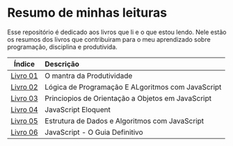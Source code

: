 # Resumo de minhas leituras

Esse repositório é dedicado aos livros que li e o que estou lendo. Nele estão os resumos dos livros que contribuiram para o meu aprendizado sobre programação, disciplina e produtivida.

|                             Índice                              | Descrição                                         |
| :-------------------------------------------------------------: | :------------------------------------------------ |
|             [Livro 01](/o-mantra-da-produtividade/)             | O mantra da Produtividade                         |
| [Livro 02](/logica-de-programacao-e-algoritmos-com-javascript/) | Lógica de Programação E ALgoritmos com JavaScript |
| [Livro 03](/principios-de-orientacao-a-objetos-em-javascript/)  | Princiopios de Orientação a Objetos em JavaScript |
|                [Livro 04](/javascript-eloquent)                 | JavaScript Eloquent                               |
|   [Livro 05](/estrutura-de-dados-e-algoritmos-com-javascript)   | Estrutura de Dados e Algoritmos com JavaScript    |
|            [Livro 06](/javascript-o-guia-definido/)             | JavaScript - O Guia Definitivo                    |
